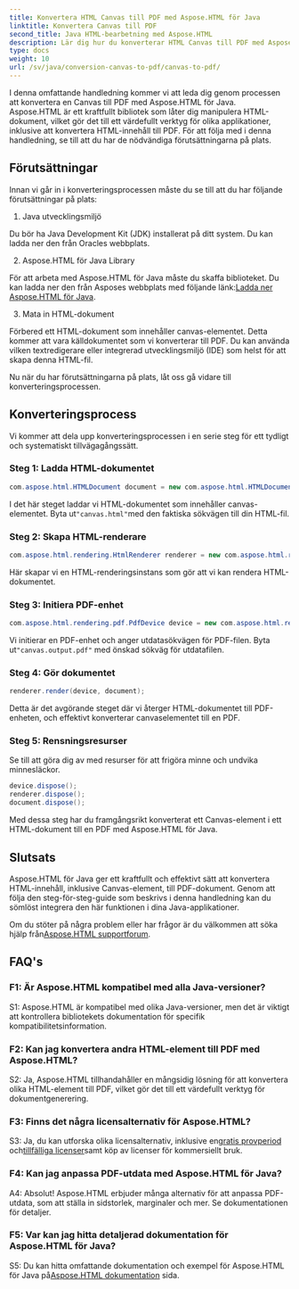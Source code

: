 ```yaml
---
title: Konvertera HTML Canvas till PDF med Aspose.HTML för Java
linktitle: Konvertera Canvas till PDF
second_title: Java HTML-bearbetning med Aspose.HTML
description: Lär dig hur du konverterar HTML Canvas till PDF med Aspose.HTML för Java i denna steg-för-steg-guide.
type: docs
weight: 10
url: /sv/java/conversion-canvas-to-pdf/canvas-to-pdf/
---
```

I denna omfattande handledning kommer vi att leda dig genom processen att konvertera en Canvas till PDF med Aspose.HTML för Java. Aspose.HTML är ett kraftfullt bibliotek som låter dig manipulera HTML-dokument, vilket gör det till ett värdefullt verktyg för olika applikationer, inklusive att konvertera HTML-innehåll till PDF. För att följa med i denna handledning, se till att du har de nödvändiga förutsättningarna på plats.

## Förutsättningar

Innan vi går in i konverteringsprocessen måste du se till att du har följande förutsättningar på plats:

1. Java utvecklingsmiljö

Du bör ha Java Development Kit (JDK) installerat på ditt system. Du kan ladda ner den från Oracles webbplats.

2. Aspose.HTML för Java Library

 För att arbeta med Aspose.HTML för Java måste du skaffa biblioteket. Du kan ladda ner den från Asposes webbplats med följande länk:[Ladda ner Aspose.HTML för Java](https://releases.aspose.com/html/java/).

3. Mata in HTML-dokument

Förbered ett HTML-dokument som innehåller canvas-elementet. Detta kommer att vara källdokumentet som vi konverterar till PDF. Du kan använda vilken textredigerare eller integrerad utvecklingsmiljö (IDE) som helst för att skapa denna HTML-fil.

Nu när du har förutsättningarna på plats, låt oss gå vidare till konverteringsprocessen.

## Konverteringsprocess

Vi kommer att dela upp konverteringsprocessen i en serie steg för ett tydligt och systematiskt tillvägagångssätt.

### Steg 1: Ladda HTML-dokumentet

```java
com.aspose.html.HTMLDocument document = new com.aspose.html.HTMLDocument(Resources.input("canvas.html"));
```

 I det här steget laddar vi HTML-dokumentet som innehåller canvas-elementet. Byta ut`"canvas.html"`med den faktiska sökvägen till din HTML-fil.

### Steg 2: Skapa HTML-renderare

```java
com.aspose.html.rendering.HtmlRenderer renderer = new com.aspose.html.rendering.HtmlRenderer();
```

Här skapar vi en HTML-renderingsinstans som gör att vi kan rendera HTML-dokumentet.

### Steg 3: Initiera PDF-enhet

```java
com.aspose.html.rendering.pdf.PdfDevice device = new com.aspose.html.rendering.pdf.PdfDevice(Resources.output("canvas.output.pdf"));
```

 Vi initierar en PDF-enhet och anger utdatasökvägen för PDF-filen. Byta ut`"canvas.output.pdf"` med önskad sökväg för utdatafilen.

### Steg 4: Gör dokumentet

```java
renderer.render(device, document);
```

Detta är det avgörande steget där vi återger HTML-dokumentet till PDF-enheten, och effektivt konverterar canvaselementet till en PDF.

### Steg 5: Rensningsresurser

Se till att göra dig av med resurser för att frigöra minne och undvika minnesläckor.

```java
device.dispose();
renderer.dispose();
document.dispose();
```

Med dessa steg har du framgångsrikt konverterat ett Canvas-element i ett HTML-dokument till en PDF med Aspose.HTML för Java.

## Slutsats

Aspose.HTML för Java ger ett kraftfullt och effektivt sätt att konvertera HTML-innehåll, inklusive Canvas-element, till PDF-dokument. Genom att följa den steg-för-steg-guide som beskrivs i denna handledning kan du sömlöst integrera den här funktionen i dina Java-applikationer.

 Om du stöter på några problem eller har frågor är du välkommen att söka hjälp från[Aspose.HTML supportforum](https://forum.aspose.com/).

## FAQ's

### F1: Är Aspose.HTML kompatibel med alla Java-versioner?

S1: Aspose.HTML är kompatibel med olika Java-versioner, men det är viktigt att kontrollera bibliotekets dokumentation för specifik kompatibilitetsinformation.

### F2: Kan jag konvertera andra HTML-element till PDF med Aspose.HTML?

S2: Ja, Aspose.HTML tillhandahåller en mångsidig lösning för att konvertera olika HTML-element till PDF, vilket gör det till ett värdefullt verktyg för dokumentgenerering.

### F3: Finns det några licensalternativ för Aspose.HTML?

 S3: Ja, du kan utforska olika licensalternativ, inklusive en[gratis provperiod](https://releases.aspose.com/) och[tillfälliga licenser](https://purchase.aspose.com/temporary-license/)samt köp av licenser för kommersiellt bruk.

### F4: Kan jag anpassa PDF-utdata med Aspose.HTML för Java?

A4: Absolut! Aspose.HTML erbjuder många alternativ för att anpassa PDF-utdata, som att ställa in sidstorlek, marginaler och mer. Se dokumentationen för detaljer.

### F5: Var kan jag hitta detaljerad dokumentation för Aspose.HTML för Java?

 S5: Du kan hitta omfattande dokumentation och exempel för Aspose.HTML för Java på[Aspose.HTML dokumentation](https://reference.aspose.com/html/java/) sida.